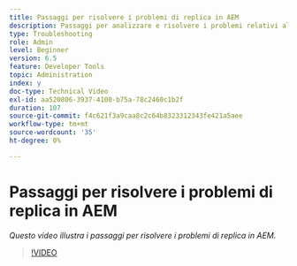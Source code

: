```yaml
---
title: Passaggi per risolvere i problemi di replica in AEM
description: Passaggi per analizzare e risolvere i problemi relativi alla replica
type: Troubleshooting
role: Admin
level: Beginner
version: 6.5
feature: Developer Tools
topic: Administration
index: y
doc-type: Technical Video
exl-id: aa520806-3937-4100-b75a-78c2460c1b2f
duration: 107
source-git-commit: f4c621f3a9caa8c2c64b8323312343fe421a5aee
workflow-type: tm+mt
source-wordcount: '35'
ht-degree: 0%

---
```


# Passaggi per risolvere i problemi di replica in AEM

*Questo video illustra i passaggi per risolvere i problemi di replica in AEM.*

>[!VIDEO](https://video.tv.adobe.com/v/335471?quality=12&learn=on)
